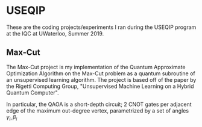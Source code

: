 # USEQIP
These are the coding projects/experiments I ran during the USEQIP program at the IQC at UWaterloo, Summer 2019.

## Max-Cut

The Max-Cut project is my implementation of the Quantum Approximate Optimization Algorithm on the Max-Cut problem as a quantum subroutine of an unsupervised learning algorithm. The project is based off of the paper by the Rigetti Computing Group, "Unsupervised Machine Learning on a Hybrid Quantum Computer".

In particular, the QAOA is a short-depth circuit; 2 CNOT gates per adjacent edge of the maximum out-degree vertex, parametrized by a set of angles $\gamma_i, \beta_i$
